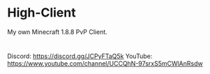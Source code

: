 # High-Client
My own Minecraft 1.8.8 PvP Client.
#
Discord: https://discord.gg/JCPyFTaQ5k
YouTube: https://www.youtube.com/channel/UCCQhN-97srxS5mCWlAnRsdw
